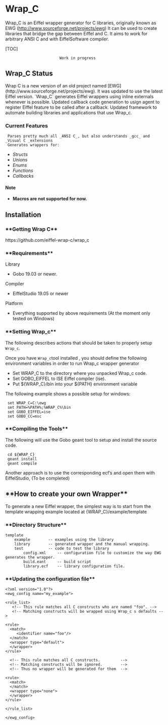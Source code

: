 <h1>Wrap_C</h1>

Wrap_C is an Eiffel wrapper generator for C libraries, originally known as EWG (http://www.sourceforge.net/projects/ewg)
It can be used to create libraries that bridge the gap between Eiffel and C. It aims to work for arbitrary ANSI C and with EiffelSoftware compiler.

[TOC]
										
							Work in progress

<h2>Wrap_C Status</h2>
Wrap C is a new version of an old project named [EWG](http://www.sourceforge.net/projects/ewg).
It was updated to use the latest Eiffel version. `Wrap_C` generates Eiffel wrappers using inline externals whenever is possible.  Updated callback code generation to usign agent to register Eiffel feature to be called after a callback. Updated framework to automate building libraries and applications that use Wrap_c.

<h3>Current Features</h3>

	 Parses pretty much all _ANSI C_, but also understands _gcc_ and _Visual C _extensions
	 Generates wrappers for: 	

*   _Structs_
*   _Unions_
*   _Enums_
*   _Functions_
*   _Callbacks_

<h4>Note</h4>

*   **Macros are not supported for now.**

<h2>Installation</h2>


<h3>**Getting Wrap C**</h3>
https://github.com/eiffel-wrap-c/wrap_c

<h3>**Requirements**</h3>

Library

*   Gobo 19.03 or newer.

Compiler

*   EiffelStudio 19.05 or newer

Platform

*   Everything supported by above requirements (At the moment only tested on Windows)

<h3>**Setting Wrap_c**</h3>

The following describes actions that should be taken to properly setup `Wrap_c`.

Once you have `Wrap_c`tool installed , you should define the following environment variables in order to run Wrap_c wrapper generator



*   Set WRAP_C to the directory where you unpacked Wrap_c code.
*   Set GOBO_EIFFEL to ISE Eiffel compiler (ise).
*   Put ${WRAP_C}/bin into your ${PATH} environment variable

The following example shows a possible setup for windows:

	 set WRAP_C=C:\ewg
	 set PATH=%PATH%;%WRAP_C%\bin
	 set GOBO_EIFFEL=ise
	 set GOBO_CC=msc     


<h3>**Compiling the Tools**</h3>
The following will use the Gobo geant tool to setup and install the source code.

	 cd ${WRAP_C}
	 geant install
	 geant compile

Another approach is to use the corresponding ecf’s and open them with EiffelStudio, (To be completed)
<h2>**How to create your own Wrapper**</h2>

To generate a new Eiffel wrapper, the simplest way is to start from the template wrapping example located at {WRAP_C}/example/template

<h3>**Directory Structure**</h3>


	template	
		example        -- examples using the library 
		library        -- generated wrapper and the manual wrapping.
		test	       -- code to test the library
	        config.xml     -- configuration file to customize the way EWG generates the wrapper.
	        build.eant     -- build script
	        library.ecf    -- library configuration file.

<h3>**Updating the configuration file**</h3>

```
<?xml version="1.0"?>
<ewg_config name="my_example">

<rule_list>
   <!-- This rule matches all C constructs who are named "foo". -->
   <!-- Matching constructs will be wrapped using Wrap_c s defaults -->

<rule>
  <match>
	 <identifier name="foo"/>
  </match>
  <wrapper type="default">
  </wrapper>
</rule>

  <!-- This rule matches all C constructs.         -->
  <!-- Matching constructs will be ignored.        -->
  <!-- Thus no wrapper will be generated for them  -->

<rule>
  <match>
  </match>
  <wrapper type="none">
  </wrapper>
</rule>

</rule_list>

</ewg_config>
```

